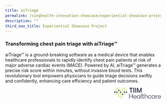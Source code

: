 ```yaml
---
title: aiTriage
permalink: /singhealth-innovation-showcase/experiential-showcase-projects/aitriage/
description: ""
third_nav_title: Experiential Showcase Project
---
```

### Transforming chest pain triage with aiTriage™

aiTriage™ is a ground-breaking software as a medical device that enables healthcare professionals to rapidly identify chest pain patients at risk of major adverse cardiac events (MACE). Powered by AI, aiTriage™ generates a precise risk score within minutes, without invasive blood tests. This revolutionary tool empowers physicians to guide triage decisions swiftly and confidently, enhancing care efficiency and patient outcomes.

<img style="width:30%" src="/images/Experiential%20Showcases/AiTriage/tiim%20healthcare%20logo.png" align="right">